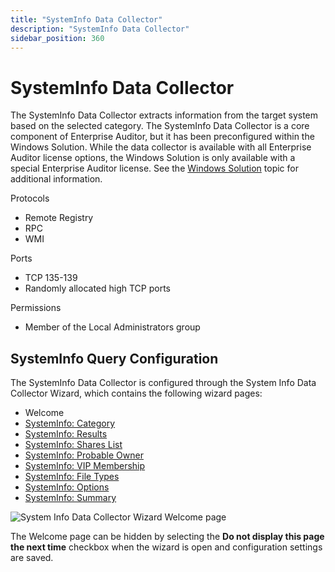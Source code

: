 ```yaml
---
title: "SystemInfo Data Collector"
description: "SystemInfo Data Collector"
sidebar_position: 360
---
```


# SystemInfo Data Collector

The SystemInfo Data Collector extracts information from the target system based on the selected
category. The SystemInfo Data Collector is a core component of Enterprise Auditor, but it has been
preconfigured within the Windows Solution. While the data collector is available with all Enterprise
Auditor license options, the Windows Solution is only available with a special Enterprise Auditor
license. See the
[Windows Solution](/docs/accessanalyzer/11.6/solutions/windows/overview.md)
topic for additional information.

Protocols

- Remote Registry
- RPC
- WMI

Ports

- TCP 135-139
- Randomly allocated high TCP ports

Permissions

- Member of the Local Administrators group

## SystemInfo Query Configuration

The SystemInfo Data Collector is configured through the System Info Data Collector Wizard, which
contains the following wizard pages:

- Welcome
- [SystemInfo: Category](/docs/accessanalyzer/11.6/admin/datacollector/systeminfo/category.md)
- [SystemInfo: Results](/docs/accessanalyzer/11.6/admin/datacollector/systeminfo/results.md)
- [SystemInfo: Shares List](/docs/accessanalyzer/11.6/admin/datacollector/systeminfo/shareslist.md)
- [SystemInfo: Probable Owner](/docs/accessanalyzer/11.6/admin/datacollector/systeminfo/probableowner.md)
- [SystemInfo: VIP Membership](/docs/accessanalyzer/11.6/admin/datacollector/systeminfo/vipmembership.md)
- [SystemInfo: File Types](/docs/accessanalyzer/11.6/admin/datacollector/systeminfo/filetypes.md)
- [SystemInfo: Options](/docs/accessanalyzer/11.6/admin/datacollector/systeminfo/options.md)
- [SystemInfo: Summary](/docs/accessanalyzer/11.6/admin/datacollector/systeminfo/summary.md)

![System Info Data Collector Wizard Welcome page](/img/product_docs/accessanalyzer/11.6/admin/datacollector/systeminfo/welcome.webp)

The Welcome page can be hidden by selecting the **Do not display this page the next time** checkbox
when the wizard is open and configuration settings are saved.
